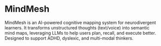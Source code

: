 # MindMesh
MindMesh is an AI-powered cognitive mapping system for neurodivergent learners. It transforms unstructured thoughts (text/voice) into semantic mind maps, leveraging LLMs to help users plan, recall, and execute better. Designed to support ADHD, dyslexic, and multi-modal thinkers.
